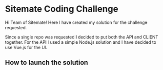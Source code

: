 # Sitemate Coding Challenge
Hi Team of Sitemate! 
Here I have created my solution for the challenge requested.

Since a single repo was requested I decided to put both the API and CLIENT together. 
For the API I used a simple Node.js solution and I have decided to use Vue.js for the UI. 

## How to launch the solution

